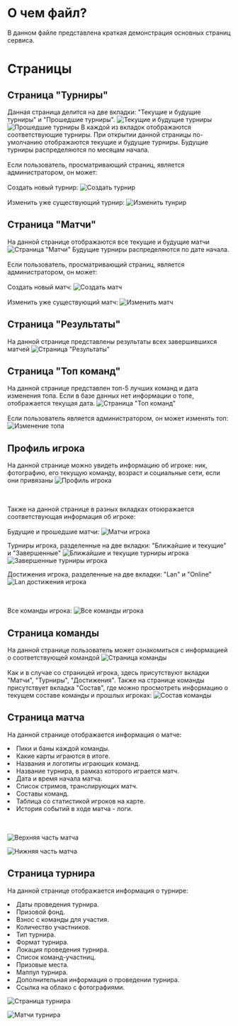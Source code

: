# О чем файл?
В данном файле представлена краткая демонстрация основных страниц сервиса.

# Страницы
## Страница "Турниры"
Данная страница делится на две вкладки: "Текущие и будущие турниры" и "Прошедшие турниры".
![Текущие и будущие турниры](https://github.com/Tamada4a/KAST/assets/99251317/ebe4d9e7-566c-4838-85d7-abec83d960f0)
![Прошедшие турниры](https://github.com/Tamada4a/KAST/assets/99251317/0fe6a7ad-5f91-4bdc-bf8a-73412a6d0510)
В каждой из вкладок отображаются соответствующие турниры. При открытии данной страницы по-умолчанию отображаются текущие и будущие турниры. Будущие турниры распределяются по месяцам начала.<br></br>
Если пользователь, просматривающий страниц, является администратором, он может:<br></br>
Создать новый турнир:
![Создать турнир](https://github.com/Tamada4a/KAST/assets/99251317/afc1d7c0-84c2-40f4-80ad-d25dd5a9aa8c)
<br></br>
Изменить уже существующий турнир:
![Изменить тунрир](https://github.com/Tamada4a/KAST/assets/99251317/9bd1e577-7437-467d-a4da-dc1666d50fee)

## Страница "Матчи"
На данной странице отображаются все текущие и будущие матчи
![Страница "Матчи"](https://github.com/Tamada4a/KAST/assets/99251317/1a92020d-3c84-4207-87bc-44145049db36)
Будущие турниры распределяются по дате начала.<br></br>
Если пользователь, просматривающий страниц, является администратором, он может:<br></br>
Создать новый матч:
![Создать матч](https://github.com/Tamada4a/KAST/assets/99251317/6fca4968-c3f6-44e0-afb5-5c2634b3ede5)
<br></br>
Изменить уже существующий матч:
![Изменить матч](https://github.com/Tamada4a/KAST/assets/99251317/0f63e460-bc5f-4b80-b42d-cad1ae0d3704)

## Страница "Результаты"
На данной странице представлены результаты всех завершившихся матчей
![Страница "Результаты"](https://github.com/Tamada4a/KAST/assets/99251317/7265cea6-7196-4371-8522-87b9f845551d)

## Страница "Топ команд"
На данной странице представлен топ-5 лучших команд и дата изменения топа. Если в базе данных нет информации о топе, отображается текущая дата.
![Страница "Топ команд"](https://github.com/Tamada4a/KAST/assets/99251317/5bb415bd-01bf-441f-97f2-cffae15348fb)
<br></br>
Если пользователь является администратором, он может изменять топ:
![Изменение топа](https://github.com/Tamada4a/KAST/assets/99251317/590b389d-02a5-448d-b84d-6eb24751f340)

## Профиль игрока
На данной странице можно увидеть информацию об игроке: ник, фотографию, его текущую команду, возраст и социальные сети, если они привязаны
![Профиль игрока](https://github.com/Tamada4a/KAST/assets/99251317/4814eca6-673d-4df3-bc18-25c4f4a743d7)

<br></br>Также на данной странице в разных вкладках отоюражается соответствующая информация об игроке:<br></br>
Будущие и прошедшие матчи:
![Матчи игрока](https://github.com/Tamada4a/KAST/assets/99251317/35fd27b9-81eb-4999-9110-809b6f2329ad)

Турниры игрока, разделенные на две вкладки: "Ближайшие и текущие" и "Завершенные"
![Ближайшие и текущие турниры игрока](https://github.com/Tamada4a/KAST/assets/99251317/138e240f-0fcb-4392-991b-117d9d98bcf6)
![Завершенные турниры игрока](https://github.com/Tamada4a/KAST/assets/99251317/ed3c91c9-e22d-47c6-a658-d407857789a5)

Достижения игрока, разделенные на две вкладки: "Lan" и "Online"
![Lan достижения игрока](https://github.com/Tamada4a/KAST/assets/99251317/d8707f39-0299-4a6e-8a0b-3e8c47d222e4)

<br></br>Все команды игрока:
![Все команды игрока](https://github.com/Tamada4a/KAST/assets/99251317/cc1a4607-21b1-415c-ac09-ad1300d00fb1)

## Страница команды
На данной странице пользователь может ознакомиться с информацией о соответствующей командой
![Страница команды](https://github.com/Tamada4a/KAST/assets/99251317/3103b9fc-5e13-4815-b209-75a7877198f4)
<br></br>Как и в случае со страницей игрока, здесь присутствуют вкладки "Матчи", "Турниры", "Достижения". Также на странице команды присутствует вкладка "Состав", 
где можно просмотреть информацию о текущем составе команды и прошлых игроках:
![Состав команды](https://github.com/Tamada4a/KAST/assets/99251317/7a2068ed-7f1e-4c42-8ec4-21d791a8c059)

## Страница матча
На данной странице отображается информация о матче: 
<li>Пики и баны каждой команды.</li>
<li>Какие карты играются в итоге.</li>
<li>Названия и логотипы играющих команд.</li>
<li>Название турнира, в рамказ которого играется матч.</li>
<li>Дата и время начала матча.</li>
<li>Список стримов, транслирующих матч.</li>
<li>Составы команд.</li>
<li>Таблица со статистикой игроков на карте.</li>
<li>История событий в ходе матча - логи.</li>
<br></br>
 
![Верхняя часть матча](https://github.com/Tamada4a/KAST/assets/99251317/08da92d3-e721-4124-8d6c-00d577984213)

![Нижняя часть матча](https://github.com/Tamada4a/KAST/assets/99251317/b3e9db70-1839-4e50-81ab-ab105ba85054)

## Страница турнира
На данной странице отображается информация о турнире:
<li>Даты проведения турнира.</li>
<li>Призовой фонд.</li>
<li>Взнос с команды для участия.</li>
<li>Количество участников.</li>
<li>Тип турнира.</li>
<li>Формат турнира.</li>
<li>Локация проведения турнира.</li>
<li>Список команд-участниц.</li>
<li>Призовые места.</li>
<li>Маппул турнира.</li>
<li>Дополнительная информация о проведении турнира.</li>
<li>Ссылка на облако с фотографиями.</li>

![Страница турнира](https://github.com/Tamada4a/KAST/assets/99251317/cfbaaf01-6d7b-4a5a-a1a6-c8a0ba71e42d)

![Матчи турнира](https://github.com/Tamada4a/KAST/assets/99251317/85dfc46d-5cfc-4567-856d-829312fd4f2d)
